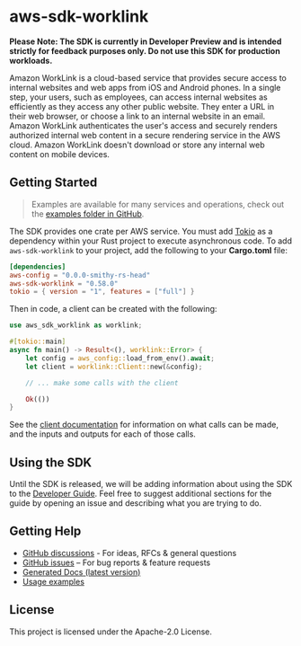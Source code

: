 # aws-sdk-worklink

**Please Note: The SDK is currently in Developer Preview and is intended strictly for
feedback purposes only. Do not use this SDK for production workloads.**

Amazon WorkLink is a cloud-based service that provides secure access to internal websites and web apps from iOS and Android phones. In a single step, your users, such as employees, can access internal websites as efficiently as they access any other public website. They enter a URL in their web browser, or choose a link to an internal website in an email. Amazon WorkLink authenticates the user's access and securely renders authorized internal web content in a secure rendering service in the AWS cloud. Amazon WorkLink doesn't download or store any internal web content on mobile devices.

## Getting Started

> Examples are available for many services and operations, check out the
> [examples folder in GitHub](https://github.com/awslabs/aws-sdk-rust/tree/main/examples).

The SDK provides one crate per AWS service. You must add [Tokio](https://crates.io/crates/tokio)
as a dependency within your Rust project to execute asynchronous code. To add `aws-sdk-worklink` to
your project, add the following to your **Cargo.toml** file:

```toml
[dependencies]
aws-config = "0.0.0-smithy-rs-head"
aws-sdk-worklink = "0.58.0"
tokio = { version = "1", features = ["full"] }
```

Then in code, a client can be created with the following:

```rust
use aws_sdk_worklink as worklink;

#[tokio::main]
async fn main() -> Result<(), worklink::Error> {
    let config = aws_config::load_from_env().await;
    let client = worklink::Client::new(&config);

    // ... make some calls with the client

    Ok(())
}
```

See the [client documentation](https://docs.rs/aws-sdk-worklink/latest/aws_sdk_worklink/client/struct.Client.html)
for information on what calls can be made, and the inputs and outputs for each of those calls.

## Using the SDK

Until the SDK is released, we will be adding information about using the SDK to the
[Developer Guide](https://docs.aws.amazon.com/sdk-for-rust/latest/dg/welcome.html). Feel free to suggest
additional sections for the guide by opening an issue and describing what you are trying to do.

## Getting Help

* [GitHub discussions](https://github.com/awslabs/aws-sdk-rust/discussions) - For ideas, RFCs & general questions
* [GitHub issues](https://github.com/awslabs/aws-sdk-rust/issues/new/choose) – For bug reports & feature requests
* [Generated Docs (latest version)](https://awslabs.github.io/aws-sdk-rust/)
* [Usage examples](https://github.com/awslabs/aws-sdk-rust/tree/main/examples)

## License

This project is licensed under the Apache-2.0 License.

